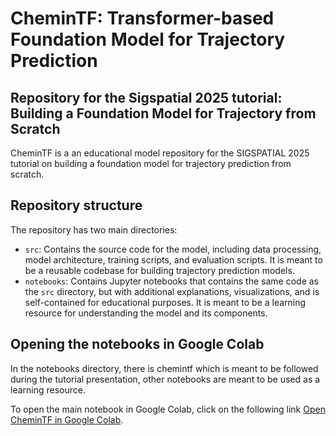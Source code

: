 # CheminTF: Transformer-based Foundation Model for Trajectory Prediction

## Repository for the Sigspatial 2025 tutorial: Building a Foundation Model for Trajectory from Scratch

CheminTF is a an educational model repository for the SIGSPATIAL 2025 tutorial on building a foundation model for trajectory prediction from scratch.

## Repository structure

The repository has two main directories:
- `src`: Contains the source code for the model, including data processing, model architecture, training scripts, and evaluation scripts. It is meant to be a reusable codebase for building trajectory prediction models.
- `notebooks`: Contains Jupyter notebooks that contains the same code as the `src` directory, but with additional explanations, visualizations, and is self-contained for educational purposes. It is meant to be a learning resource for understanding the model and its components.


## Opening the notebooks in Google Colab

In the notebooks directory, there is chemintf which is meant to be followed during the tutorial presentation, other
notebooks are meant to be used as a learning resource.

To open the main notebook in Google Colab, click on the following link
[Open CheminTF in Google Colab](https://colab.research.google.com/github/GaspardMerten/cheminTF/blob/main/notebooks/chemintf.ipynb).